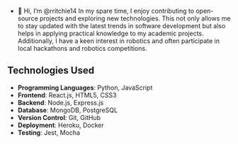 - 👋 Hi, I’m @rritchie14
In my spare time, I enjoy contributing to open-source projects and exploring new technologies. This not only allows me to stay updated with the latest trends in software development but also helps in applying practical knowledge to my academic projects. Additionally, I have a keen interest in robotics and often participate in local hackathons and robotics competitions.

## Technologies Used

- **Programming Languages**: Python, JavaScript
- **Frontend**: React.js, HTML5, CSS3
- **Backend**: Node.js, Express.js
- **Database**: MongoDB, PostgreSQL
- **Version Control**: Git, GitHub
- **Deployment**: Heroku, Docker
- **Testing**: Jest, Mocha
